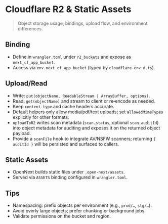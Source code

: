 # Cloudflare R2 & Static Assets

> Object storage usage, bindings, upload flow, and environment differences.

## Binding
- Define in `wrangler.toml` under `r2_buckets` and expose as `next_cf_app_bucket`.
- Access via `env.next_cf_app_bucket` (typed by `cloudflare-env.d.ts`).

## Upload/Read
- Write: `put(objectName, ReadableStream | ArrayBuffer, options)`.
- Read: `get(objectName)` and stream to client or re‑encode as needed.
- Keep `content-type` and cache headers accurate.
- Default helpers only allow media/pdf/text uploads; set `allowedMimeTypes` explicitly for other formats.
- `uploadToR2` writes scan metadata (`scan.status`, optional `scan.auditId`) into object metadata for auditing and exposes it on the returned object payload.
- Provide a `scanFile` hook to integrate AV/NSFW scanners; returning `{ auditId }` will be persisted and surfaced to callers.

## Static Assets
- OpenNext builds static files under `.open-next/assets`.
- Served via `ASSETS` binding configured in `wrangler.toml`.

## Tips
- Namespacing: prefix objects per environment (e.g., `prod/…`, `stg/…`).
- Avoid overly large objects; prefer chunking or background jobs.
- Validate permissions on the bucket and region.

